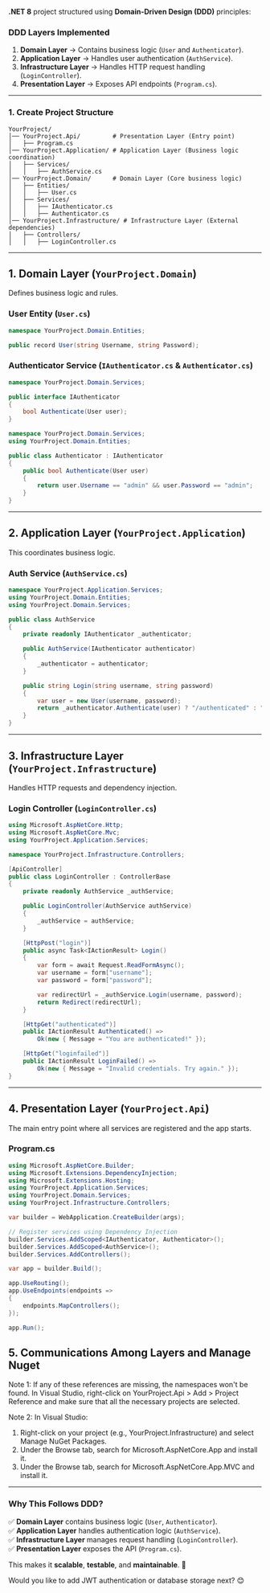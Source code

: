 **.NET 8** project structured using **Domain-Driven Design (DDD)** principles:  

### **DDD Layers Implemented**  
1. **Domain Layer** → Contains business logic (`User` and `Authenticator`).  
2. **Application Layer** → Handles user authentication (`AuthService`).  
3. **Infrastructure Layer** → Handles HTTP request handling (`LoginController`).  
4. **Presentation Layer** → Exposes API endpoints (`Program.cs`).  

---

### **1. Create Project Structure**
```
YourProject/
│── YourProject.Api/         # Presentation Layer (Entry point)
│   ├── Program.cs
│── YourProject.Application/ # Application Layer (Business logic coordination)
│   ├── Services/
│   │   ├── AuthService.cs
│── YourProject.Domain/      # Domain Layer (Core business logic)
│   ├── Entities/
│   │   ├── User.cs
│   ├── Services/
│   │   ├── IAuthenticator.cs
│   │   ├── Authenticator.cs
│── YourProject.Infrastructure/ # Infrastructure Layer (External dependencies)
│   ├── Controllers/
│   │   ├── LoginController.cs
```

---

## **1. Domain Layer (`YourProject.Domain`)**
Defines business logic and rules.  

### **User Entity (`User.cs`)**
```csharp
namespace YourProject.Domain.Entities;

public record User(string Username, string Password);
```

### **Authenticator Service (`IAuthenticator.cs` & `Authenticator.cs`)**
```csharp
namespace YourProject.Domain.Services;

public interface IAuthenticator
{
    bool Authenticate(User user);
}
```

```csharp
namespace YourProject.Domain.Services;
using YourProject.Domain.Entities;

public class Authenticator : IAuthenticator
{
    public bool Authenticate(User user)
    {
        return user.Username == "admin" && user.Password == "admin";
    }
}
```

---

## **2. Application Layer (`YourProject.Application`)**
This coordinates business logic.  

### **Auth Service (`AuthService.cs`)**
```csharp
namespace YourProject.Application.Services;
using YourProject.Domain.Entities;
using YourProject.Domain.Services;

public class AuthService
{
    private readonly IAuthenticator _authenticator;

    public AuthService(IAuthenticator authenticator)
    {
        _authenticator = authenticator;
    }

    public string Login(string username, string password)
    {
        var user = new User(username, password);
        return _authenticator.Authenticate(user) ? "/authenticated" : "/loginfailed";
    }
}
```

---

## **3. Infrastructure Layer (`YourProject.Infrastructure`)**
Handles HTTP requests and dependency injection.  

### **Login Controller (`LoginController.cs`)**
```csharp
using Microsoft.AspNetCore.Http;
using Microsoft.AspNetCore.Mvc;
using YourProject.Application.Services;

namespace YourProject.Infrastructure.Controllers;

[ApiController]
public class LoginController : ControllerBase
{
    private readonly AuthService _authService;

    public LoginController(AuthService authService)
    {
        _authService = authService;
    }

    [HttpPost("login")]
    public async Task<IActionResult> Login()
    {
        var form = await Request.ReadFormAsync();
        var username = form["username"];
        var password = form["password"];

        var redirectUrl = _authService.Login(username, password);
        return Redirect(redirectUrl);
    }

    [HttpGet("authenticated")]
    public IActionResult Authenticated() =>
        Ok(new { Message = "You are authenticated!" });

    [HttpGet("loginfailed")]
    public IActionResult LoginFailed() =>
        Ok(new { Message = "Invalid credentials. Try again." });
}
```

---

## **4. Presentation Layer (`YourProject.Api`)**
The main entry point where all services are registered and the app starts.  

### **Program.cs**
```csharp
using Microsoft.AspNetCore.Builder;
using Microsoft.Extensions.DependencyInjection;
using Microsoft.Extensions.Hosting;
using YourProject.Application.Services;
using YourProject.Domain.Services;
using YourProject.Infrastructure.Controllers;

var builder = WebApplication.CreateBuilder(args);

// Register services using Dependency Injection
builder.Services.AddScoped<IAuthenticator, Authenticator>();
builder.Services.AddScoped<AuthService>();
builder.Services.AddControllers();

var app = builder.Build();

app.UseRouting();
app.UseEndpoints(endpoints =>
{
    endpoints.MapControllers();
});

app.Run();
```
## **5. Communications Among Layers and Manage Nuget**
Note 1:
If any of these references are missing, the namespaces won't be found. In Visual Studio, right-click on YourProject.Api > Add > Project Reference and make sure that all the necessary projects are selected.

Note 2:
In Visual Studio:
1.	Right-click on your project (e.g., YourProject.Infrastructure) and select Manage NuGet Packages.
2.	Under the Browse tab, search for Microsoft.AspNetCore.App and install it.
3.	Under the Browse tab, search for Microsoft.AspNetCore.App.MVC and install it.

---

### **Why This Follows DDD?**
✅ **Domain Layer** contains business logic (`User`, `Authenticator`).  
✅ **Application Layer** handles authentication logic (`AuthService`).  
✅ **Infrastructure Layer** manages request handling (`LoginController`).  
✅ **Presentation Layer** exposes the API (`Program.cs`).  

This makes it **scalable**, **testable**, and **maintainable**. 🚀  

Would you like to add JWT authentication or database storage next? 😊
